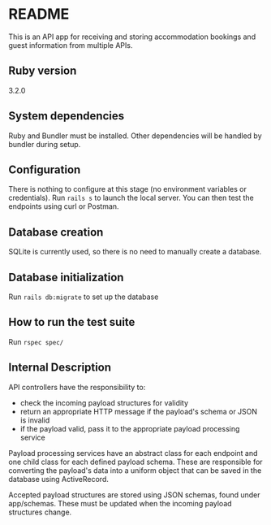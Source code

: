 # README

This is an API app for receiving and storing accommodation bookings and guest information from multiple APIs.

## Ruby version
3.2.0

## System dependencies
Ruby and Bundler must be installed. Other dependencies will be handled by bundler during setup.

## Configuration
There is nothing to configure at this stage (no environment variables or credentials).
Run `rails s` to launch the local server.
You can then test the endpoints using curl or Postman.

## Database creation
SQLite is currently used, so there is no need to manually create a database.

## Database initialization
Run `rails db:migrate` to set up the database

## How to run the test suite
Run `rspec spec/`

## Internal Description

API controllers have the responsibility to:
- check the incoming payload structures for validity
- return an appropriate HTTP message if the payload's schema or JSON is invalid
- if the payload valid, pass it to the appropriate payload processing service

Payload processing services have an abstract class for each endpoint and one child class for each defined payload schema. These are responsible for converting the payload's data into a uniform object that can be saved in the database using ActiveRecord.

Accepted payload structures are stored using JSON schemas, found under app/schemas. These must be updated when the incoming payload structures change.
